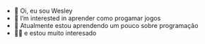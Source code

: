 - 👋 Oi, eu sou Wesley
- 👀 I’m interested in  aprender como progamar jogos
- 🌱 Atualmente estou aprendendo um pouco sobre programação
-  🐱‍💻  e estou muito interesado
